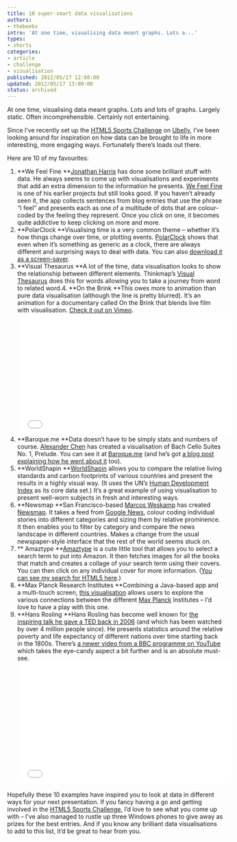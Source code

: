 ```yaml
---
title: 10 super-smart data visualisations
authors:
- thebeebs
intro: 'At one time, visualising data meant graphs. Lots a...'
types:
- shorts
categories:
- article
- challenge
- visualisation
published: 2012/05/17 12:00:00
updated: 2012/05/17 13:00:00
status: archived
---
```


At one time, visualising data meant graphs. Lots and lots of graphs. Largely static. Often incomprehensible. Certainly not entertaining.<p>Since I&rsquo;ve recently set up the [HTML5 Sports Challenge](http://www.ubelly.com/2012/04/html5-sports-challenge/) on [Ubelly](http://www.ubelly.com/), I&rsquo;ve been looking around for inspiration on how data can be brought to life in more interesting, more engaging ways. Fortunately there&rsquo;s loads out there. 

Here are 10 of my favourites:

1.  **We Feel Fine
**[Jonathan Harris](http://www.number27.org/) has done some brilliant stuff with data. He always seems to come up with visualisations and experiments that add an extra dimension to the information he presents. [We Feel Fine](http://www.number27.org/wefeelfine.html) is one of his earlier projects but still looks good. If you haven&rsquo;t already seen it, the app collects sentences from blog entries that use the phrase &ldquo;I feel&rdquo; and presents each as one of a multitude of dots that are colour-coded by the feeling they represent. Once you click on one, it becomes quite addictive to keep clicking on more and more.
2.  **PolarClock
**Visualising time is a very common theme &ndash; whether it&rsquo;s how things change over time, or plotting events. [PolarClock](http://blog.pixelbreaker.com/polarclock) shows that even when it&rsquo;s something as generic as a clock, there are always different and surprising ways to deal with data. You can also [download it as a screen-saver](http://blog.pixelbreaker.com/downloads/polarclock/PolarClock3_win.zip).
3.  **Visual Thesaurus
**A lot of the time, data visualisation looks to show the relationship between different elements. Thinkmap&rsquo;s [Visual Thesaurus](http://www.visualthesaurus.com/) does this for words allowing you to take a journey from word to related word.4.  **On the Brink
**This owes more to animation than pure data visualisation (although the line is pretty blurred). It&rsquo;s an animation for a documentary called On the Brink that blends live film with visualisation. [Check it out on Vimeo](https://vimeo.com/35459908).<iframe height="281" src="images/35459908" frameborder="0" width="500" allowfullscreen="allowfullscreen" mozallowfullscreen="mozallowfullscreen" webkitallowfullscreen="webkitallowfullscreen"></iframe>
5.  **Baroque.me
**Data doesn&rsquo;t have to be simply stats and numbers of course. [Alexander Chen](http://blog.chenalexander.com/) has created a visualisation of Bach Cello Suites No. 1, Prelude. You can see it at [Baroque.me](http://www.baroque.me/) (and he&rsquo;s got [a blog post explaining how he went about it](http://blog.chenalexander.com/2011/baroque-bach-cello/) too).
6.  **WorldShapin
**[WorldShapin](http://www.visualizing.org/full-screen/37441) allows you to compare the relative living standards and carbon footprints of various countries and present the results in a highly visual way. (It uses the UN&rsquo;s [Human Development Index](http://hdr.undp.org/en/statistics/hdi/) as its core data set.) It&rsquo;s a great example of using visualisation to present well-worn subjects in fresh and interesting ways.
7.  **Newsmap
**San Francisco-based [Marcos Weskamp](http://marumushi.com/) has created [Newsmap](http://newsmap.jp/). It takes a feed from [Google News](http://news.google.com/), colour coding individual stories into different categories and sizing them by relative prominence. It then enables you to filter by category and compare the news landscape in different countries. Makes a change from the usual newspaper-style interface that the rest of the world seems stuck on.
8.  ** Amaztype
**[Amaztype](http://amaztype.tha.jp/) is a cute little tool that allows you to select a search term to put into Amazon. It then fetches images for all the books that match and creates a collage of your search term using their covers. You can then click on any individual cover for more information. ([You can see my search for HTML5 here](http://amaztype.tha.jp/US/Books/Title?q=html5).)
9.  **Max Planck Research Institutes
**Combining a Java-based app and a multi-touch screen, [this visualisation](http://max-planck-research-networks.net/) allows users to explore the various connections between the different [Max Planck](http://www.eva.mpg.de/) Institutes &ndash; I&rsquo;d love to have a play with this one.
10.  **Hans Rosling
**Hans Rosling has become well known for [the inspiring talk he gave a TED back in 2006](http://www.ted.com/talks/lang/en/hans_rosling_shows_the_best_stats_you_ve_ever_seen.html) (and which has been watched by over 4 million people since). He presents statistics around the relative poverty and life expectancy of different nations over time starting back in the 1800s. There&rsquo;s [a newer video from a BBC programme on YouTube](https://www.youtube.com/watch?v=jbkSRLYSojo) which takes the eye-candy aspect a bit further and is an absolute must-see.<iframe height="284" src="images/jbkSRLYSojo" frameborder="0" width="500" allowfullscreen="allowfullscreen"></iframe>

Hopefully these 10 examples have inspired you to look at data in different ways for your next presentation. If you fancy having a go and getting involved in the [HTML5 Sports Challenge](http://www.ubelly.com/2012/04/html5-sports-challenge/), I&rsquo;d love to see what you come up with &ndash; I&rsquo;ve also managed to rustle up three Windows phones to give away as prizes for the best entries. And if you know any brilliant data visualisations to add to this list, it&rsquo;d be great to hear from you.
</p>